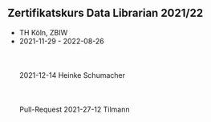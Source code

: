 ## Zertifikatskurs Data Librarian 2021/22


- TH Köln, ZBIW
- 2021-11-29 - 2022-08-26
<br/><br/><br/><br/>
2021-12-14 Heinke Schumacher
<br/><br/><br/><br/>
Pull-Request
2021-27-12 Tilmann
